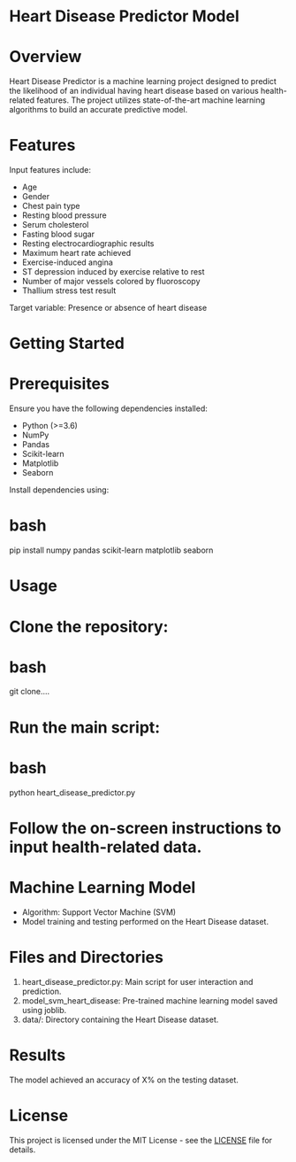 # Heart Disease Predictor Model
# Overview
Heart Disease Predictor is a machine learning project designed to predict the likelihood of an individual having heart disease based on various health-related features. The project utilizes state-of-the-art machine learning algorithms to build an accurate predictive model.

# Features
Input features include:
 - Age
 - Gender
 - Chest pain type
 - Resting blood pressure
 - Serum cholesterol
 - Fasting blood sugar
 - Resting electrocardiographic results
 - Maximum heart rate achieved
 - Exercise-induced angina
 - ST depression induced by exercise relative to rest
 - Number of major vessels colored by fluoroscopy
 - Thallium stress test result
   
Target variable: Presence or absence of heart disease

# Getting Started
# Prerequisites
Ensure you have the following dependencies installed:
- Python (>=3.6)
- NumPy
- Pandas
- Scikit-learn
- Matplotlib
- Seaborn
  
Install dependencies using:

# bash
pip install numpy pandas scikit-learn matplotlib seaborn
# Usage
# Clone the repository:
# bash
git clone....
# Run the main script:
# bash
python heart_disease_predictor.py

# Follow the on-screen instructions to input health-related data.
# Machine Learning Model
 - Algorithm: Support Vector Machine (SVM)
 - Model training and testing performed on the Heart Disease dataset.
# Files and Directories
 1. heart_disease_predictor.py: Main script for user interaction and prediction.
 2. model_svm_heart_disease: Pre-trained machine learning model saved using joblib.
 3. data/: Directory containing the Heart Disease dataset.
# Results
The model achieved an accuracy of X% on the testing dataset.

# License
This project is licensed under the MIT License - see the [LICENSE](https://github.com/mahn-bonnie/Heart-Disease-Predictor/tree/main#) file for details.
